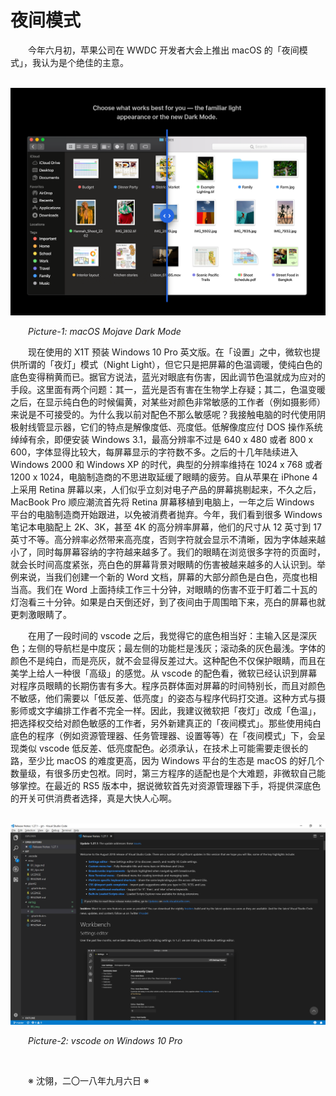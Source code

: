 # 夜间模式

&emsp;&emsp;今年六月初，苹果公司在 WWDC 开发者大会上推出 macOS 的「夜间模式」，我认为是个绝佳的主意。

&emsp;&emsp;![macOS Mojave Dark Mode](https://github.com/voyageplanet/treatise/blob/master/_img_/20180907-macOS-mojave-dark-mode.png)

&emsp;&emsp;_Picture-1: macOS Mojave Dark Mode_

&emsp;&emsp;现在使用的 X1T 预装 Windows 10 Pro 英文版。在「设置」之中，微软也提供所谓的「夜灯」模式（Night Light），但它只是把屏幕的色温调暖，使纯白色的底色变得稍黄而已。据官方说法，蓝光对眼底有伤害，因此调节色温就成为应对的手段。这里面有两个问题：其一，蓝光是否有害在生物学上存疑；其二，色温变暖之后，在显示纯白色的时候偏黄，对某些对颜色非常敏感的工作者（例如摄影师）来说是不可接受的。为什么我以前对配色不那么敏感呢？我接触电脑的时代使用阴极射线管显示器，它们的特点是解像度低、亮度低。低解像度应付 DOS 操作系统绰绰有余，即便安装 Windows 3.1，最高分辨率不过是 640 x 480 或者 800 x 600，字体显得比较大，每屏幕显示的字符数不多。之后的十几年陆续进入 Windows 2000 和 Windows XP 的时代，典型的分辨率维持在 1024 x 768 或者 1200 x 1024，电脑制造商的不思进取延缓了眼睛的疲劳。自从苹果在 iPhone 4 上采用 Retina 屏幕以来，人们似乎立刻对电子产品的屏幕挑剔起来，不久之后，MacBook Pro 顺应潮流首先将 Retina 屏幕移植到电脑上，一年之后 Windows 平台的电脑制造商开始跟进，以免被消费者抛弃。今年，我们看到很多 Windows 笔记本电脑配上 2K、3K，甚至 4K 的高分辨率屏幕，他们的尺寸从 12 英寸到 17 英寸不等。高分辨率必然带来高亮度，否则字符就会显示不清晰，因为字体越来越小了，同时每屏幕容纳的字符越来越多了。我们的眼睛在浏览很多字符的页面时，就会长时间高度紧张，亮白色的屏幕背景对眼睛的伤害被越来越多的人认识到。举例来说，当我们创建一个新的 Word 文档，屏幕的大部分颜色是白色，亮度也相当高。我们在 Word 上面持续工作三十分钟，对眼睛的伤害不亚于盯着二十瓦的灯泡看三十分钟。如果是白天倒还好，到了夜间由于周围暗下来，亮白的屏幕也就更刺激眼睛了。

&emsp;&emsp;在用了一段时间的 vscode 之后，我觉得它的底色相当好：主输入区是深灰色；左侧的导航栏是中度灰；最左侧的功能栏是浅灰；滚动条的灰色最浅。字体的颜色不是纯白，而是亮灰，就不会显得反差过大。这种配色不仅保护眼睛，而且在美学上给人一种很「高级」的感觉。从 vscode 的配色看，微软已经认识到屏幕对程序员眼睛的长期伤害有多大。程序员群体面对屏幕的时间特别长，而且对颜色不敏感，他们需要以「低反差、低亮度」的姿态与程序代码打交道。这种方式与摄影师或文字编排工作者不完全一样。因此，我建议微软把「夜灯」改成「色温」，把选择权交给对颜色敏感的工作者，另外新建真正的「夜间模式」。那些使用纯白底色的程序（例如资源管理器、任务管理器、设置等等）在「夜间模式」下，会呈现类似 vscode 低反差、低亮度配色。必须承认，在技术上可能需要走很长的路，至少比 macOS 的难度更高，因为 Windows 平台的生态是 macOS 的好几个数量级，有很多历史包袱。同时，第三方程序的适配也是个大难题，非微软自己能够掌控。在最近的 RS5 版本中，据说微软首先对资源管理器下手，将提供深底色的开关可供消费者选择，真是大快人心啊。

&emsp;&emsp;![vscode on Windows 10 Pro](https://github.com/voyageplanet/treatise/blob/master/_img_/20180907-vscode-gui.png)

&emsp;&emsp;_Picture-2: vscode on Windows 10 Pro_

&emsp;&emsp;

&emsp;&emsp;※ 沈翎，二〇一八年九月六日 ※